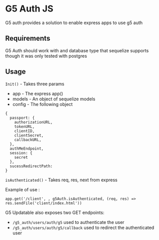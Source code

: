 # G5 Auth JS

G5 auth provides a solution to enable express apps to use g5 auth

## Requirements

G5 Auth should work with and database type that sequelize supports though it was only tested with postgres

## Usage
`Init()` - Takes three params 
* app - The express app()
* models - An object of sequelize models
* config - The following object 
```
{
  passport: {
    authorizationURL,
    tokenURL,
    clientID,
    clientSecret,
    callbackURL,
  },
  authMeEndpoint,
  session: {
    secret
  },
  sucessRedirectPath: 
}
 ```
`isAuthenticated()` - Takes req, res, next from express

  Example of use : 
```
app.get('/client', , g5Auth.isAuthenticated, (req, res) => res.sendFile('client/index.html'))
```


G5 Updatable also exposes two GET endpoints:

*  `/g5_auth/users/auth/g5` used to authenticate the user
*  `/g5_auth/users/auth/g5/callback` used to redirect the authenticated user
